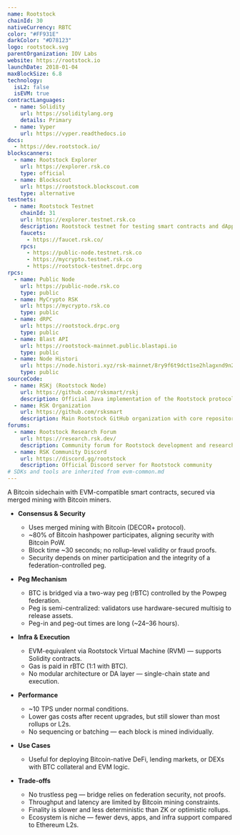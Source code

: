 ```yaml
---
name: Rootstock
chainId: 30
nativeCurrency: RBTC
color: "#FF931E"
darkColor: "#D78123"
logo: rootstock.svg
parentOrganization: IOV Labs
website: https://rootstock.io
launchDate: 2018-01-04
maxBlockSize: 6.8
technology:
  isL2: false
  isEVM: true
contractLanguages:
  - name: Solidity
    url: https://soliditylang.org
    details: Primary
  - name: Vyper
    url: https://vyper.readthedocs.io
docs:
  - https://dev.rootstock.io/
blockscanners:
  - name: Rootstock Explorer
    url: https://explorer.rsk.co
    type: official
  - name: Blockscout
    url: https://rootstock.blockscout.com
    type: alternative
testnets:
  - name: Rootstock Testnet
    chainId: 31
    url: https://explorer.testnet.rsk.co
    description: Rootstock testnet for testing smart contracts and dApps on Bitcoin-merged mining architecture.
    faucets:
      - https://faucet.rsk.co/
    rpcs:
      - https://public-node.testnet.rsk.co
      - https://mycrypto.testnet.rsk.co
      - https://rootstock-testnet.drpc.org
rpcs:
  - name: Public Node
    url: https://public-node.rsk.co
    type: public
  - name: MyCrypto RSK
    url: https://mycrypto.rsk.co
    type: public
  - name: dRPC
    url: https://rootstock.drpc.org
    type: public
  - name: Blast API
    url: https://rootstock-mainnet.public.blastapi.io
    type: public
  - name: Node Histori
    url: https://node.histori.xyz/rsk-mainnet/8ry9f6t9dct1se2hlagxnd9n2a
    type: public
sourceCode:
  - name: RSKj (Rootstock Node)
    url: https://github.com/rsksmart/rskj
    description: Official Java implementation of the Rootstock protocol
  - name: RSK Organization
    url: https://github.com/rsksmart
    description: Main Rootstock GitHub organization with core repositories
forums:
  - name: Rootstock Research Forum
    url: https://research.rsk.dev/
    description: Community forum for Rootstock development and research discussions
  - name: RSK Community Discord
    url: https://discord.gg/rootstock
    description: Official Discord server for Rootstock community
# SDKs and tools are inherited from evm-common.md
---
```



A Bitcoin sidechain with EVM-compatible smart contracts, secured via merged mining with Bitcoin miners.

- **Consensus & Security**  
  - Uses merged mining with Bitcoin (DECOR+ protocol).  
  - ~80% of Bitcoin hashpower participates, aligning security with Bitcoin PoW.  
  - Block time ~30 seconds; no rollup-level validity or fraud proofs.  
  - Security depends on miner participation and the integrity of a federation-controlled peg.

- **Peg Mechanism**  
  - BTC is bridged via a two-way peg (rBTC) controlled by the Powpeg federation.  
  - Peg is semi-centralized: validators use hardware-secured multisig to release assets.  
  - Peg-in and peg-out times are long (~24–36 hours).

- **Infra & Execution**  
  - EVM-equivalent via Rootstock Virtual Machine (RVM) — supports Solidity contracts.  
  - Gas is paid in rBTC (1:1 with BTC).  
  - No modular architecture or DA layer — single-chain state and execution.

- **Performance**  
  - ~10 TPS under normal conditions.  
  - Lower gas costs after recent upgrades, but still slower than most rollups or L2s.  
  - No sequencing or batching — each block is mined individually.

- **Use Cases**  
  - Useful for deploying Bitcoin-native DeFi, lending markets, or DEXs with BTC collateral and EVM logic.

- **Trade-offs**  
  - No trustless peg — bridge relies on federation security, not proofs.  
  - Throughput and latency are limited by Bitcoin mining constraints.  
  - Finality is slower and less deterministic than ZK or optimistic rollups.  
  - Ecosystem is niche — fewer devs, apps, and infra support compared to Ethereum L2s.